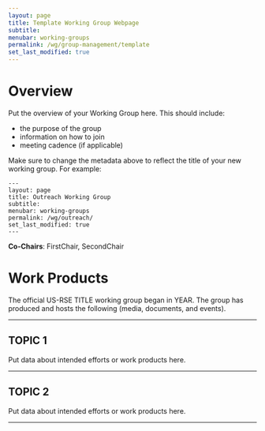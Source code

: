 ```yaml
---
layout: page
title: Template Working Group Webpage
subtitle:
menubar: working-groups
permalink: /wg/group-management/template
set_last_modified: true
---
```


# Overview

Put the overview of your Working Group here. This should include:

- the purpose of the group
- information on how to join
- meeting cadence (if applicable)

Make sure to change the metadata above to reflect the title of your new working
group. For example:

```
---
layout: page
title: Outreach Working Group
subtitle:
menubar: working-groups
permalink: /wg/outreach/
set_last_modified: true
---
```

**Co-Chairs**: FirstChair, SecondChair

# Work Products

The official US-RSE TITLE working group began in YEAR. The group has produced
and hosts the following (media, documents, and events).

------

## TOPIC 1

Put data about intended efforts or work products here.

------

## TOPIC 2

Put data about intended efforts or work products here.

------
